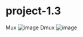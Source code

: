 # project-1.3
Mux ![image](https://github.com/user-attachments/assets/e92335c5-18b4-4bbc-b40a-70dec7fca9dd)
Dmux ![image](https://github.com/user-attachments/assets/79c928fc-ba61-4e56-b923-ca3761818a31)
